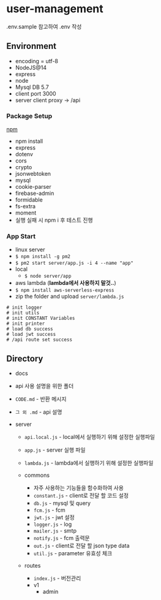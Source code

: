 # user-management

.env.sample 참고하여 .env 작성

## Environment
* encoding = utf-8
* NodeJS@14
* express
* node
* Mysql DB 5.7
* client port 3000
* server client proxy -> /api

### Package Setup
[npm](https://www.npmjs.com/)
* npm install 
 * express
 * dotenv
 * cors
 * crypto
 * jsonwebtoken
 * mysql
 * cookie-parser
 * firebase-admin
 * formidable
 * fs-extra
 * moment
* 실행 실패 시 npm i 후 테스트 진행

### App Start
* linux server
 * ```$ npm install -g pm2```
 * ```$ pm2 start server/app.js -i 4 --name "app"```
* local
  * ```$ node server/app```
* aws lambda (**lambda에서 사용하지 말것..**)
 * ```$ npm install aws-serverless-express```
 * zip the folder and upload `server/lambda.js`
```
# init logger
# init utils
# init CONSTANT Variables
# init printer
# load db success
# load jwt success
# /api route set success
```

## Directory
* docs
 - api 사용 설명을 위한 폴더
 * ```CODE.md``` - 반환 메시지
 * ```그 외 .md``` - api 설명

* server
  * ```api.local.js``` - local에서 실행하기 위해 설정한 실행파일
  * ```app.js``` - server 실행 파일
  * ```lambda.js``` - lambda에서 실행하기 위해 설정한 실행파일
  * commons
    - 자주 사용하는 기능들을 함수화하여 사용
    * ```constant.js``` - client로 전달 할 코드 설정
    * ```db.js``` - mysql 및 query
    * ```fcm.js``` - fcm 
    * ```jwt.js``` - jwt 설정 
    * ```logger.js``` - log
    * ```mailer.js``` - smtp
    * ```notify.js``` - fcm 출력문
    * ```out.js``` - client로 전달 할 json type data
    * ```util.js``` - parameter 유효성 체크

   * routes
     * ```index.js``` - 버전관리
     * v1
       * admin

